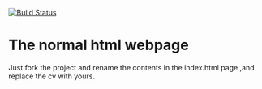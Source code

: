 [![Build Status](https://travis-ci.org/puthusseri/puthusseri.github.io.svg?branch=master)](https://travis-ci.org/puthusseri/puthusseri.github.io)
# The normal html webpage 
Just fork the project and rename the contents in the index.html page ,and replace the cv with yours.
